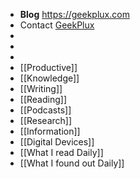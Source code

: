 - **Blog** https://geekplux.com
- Contact [GeekPlux](https://geekplux.com/contact)
-
-
-
- [[Productive]]
- [[Knowledge]]
- [[Writing]]
- [[Reading]]
- [[Podcasts]]
- [[Research]]
- [[Information]]
- [[Digital Devices]]
- [[What I read Daily]]
- [[What I found out Daily]]